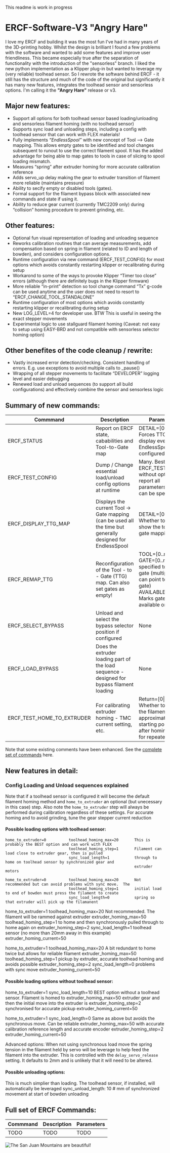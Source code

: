 This readme is work in progress
# ERCF-Software-V3 "Angry Hare"
I love my ERCF and building it was the most fun I've had in many years of the 3D-printing hobby. Whilst the design is brilliant I found a few problems with the software and wanted to add some features and improve user friendliness.  This became especially true after the separation of functionality with the introduction of the "sensorless" branch. I liked the new python implementation as a Klipper plug-in but wanted to leverage my (very reliable) toolhead sensor.  So I rewrote the software behind ERCF - it still has the structure and much of the code of the original but significantly it has many new features, integrates the toolhead sensor and sensorless options.  I'm calling it the **"Angry Hare"** release or v3.

## Major new features:
<ul>
<li>Support all options for both toolhead sensor based loading/unloading and sensorless filament homing (with no toolhead sensor)
<li>Supports sync load and unloading steps, including a config with toolhead sensor that can work with FLEX materials!
  <li>Fully implements <em>“EndlessSpool”</em> with new concept of Tool --> Gate mapping.  This allows empty gates to be identified and tool changes subsequent to runout to use the correct filament spool.  It has the added advantage for being able to map gates to tools in case of slicing to spool loading mismatch.
<li>Measures “spring” after extruder homing for more accurate calibration reference
<li>Adds servo_up delay making the gear to extruder transition of filament more reliable (maintains pressure)
<li>Ability to secify empty or disabled tools (gates).
<li>Formal support for the filament bypass block with associated new commands and state if using it.
<li>Ability to reduce gear current (currently TMC2209 only) during “collision” homing procedure to prevent grinding, etc.
</ul>

## Other features:
<ul>
<li>Optional fun visual representation of loading and unloading sequence
<li>Reworks calibration routines that can average measurements, add compensation based on spring in filament (related to ID and length of bowden), and considers configuration options.
<li>Runtime configuration via new command (ERCF_TEST_CONFIG) for most options which avoids constantly restarting klipper or recalibrating during setup
<li>Workarond to some of the ways to provoke Klipper “Timer too close” errors (although there are definitely bugs in the Klipper firmware)
<li>More reliable “in-print” detection so tool change command “Tx” g-code can be used anytime and the user does not need to resort to “ERCF_CHANGE_TOOL_STANDALONE”
<li>Runtime configuration of most options which avoids constantly restarting klipper or recalibrating during setup
<li>New LOG_LEVEL=4 for developer use.  BTW This is useful in seeing the exact stepper movements
<li>Experimental logic to use stallguard filament homing (Caveat: not easy to setup using EASY-BRD and not compatible with sensorless selector homing option)
</ul>
  
## Other benefites of the code cleanup / rewrite:
<ul>
<li>Vastly increased error detection/checking.
<l1>Consistent handling of errors. E.g. use exceptions to avoid multiple calls to _pause()
<li>Wrapping of all stepper movements to facilitate “DEVELOPER” logging level and easier debugging
<li>Renewed load and unload sequences (to support all build configurations) and effectively combine the sensor and sensorless logic
</ul>
 
## Summary of new commands:
  | Commmand | Description | Parameters |
  | -------- | ----------- | ---------- |
  | ERCF_STATUS | Report on ERCF state, cababilities and Tool-to-Gate map | DETAIL=\[0\|\1] Forces TTG map display even if EndlessSpool is not configured |
  | ERCF_TEST_CONFIG | Dump / Change essential load/unload config options at runtime | Many. Best to run ERCF_TEST_CONFIG without options to report all parameters than can be specified |
  | ERCF_DISPLAY_TTG_MAP | Displays the current Tool -> Gate mapping (can be used all the time but generally designed for EndlessSpool  | DETAIL=\[0 \| 1\] Whether to also show the tool --> gate mapping |
  | ERCF_REMAP_TTG | Reconfiguration of the Tool - to - Gate (TTG) map.  Can also set gates as empty! | TOOL=\[0..n\] <br>GATE=\[0..n\] Maps specified tool to this gate (multiple tools can point to same gate) <br>AVAILABLE=\[0\|1\]  Marks gate as available or empty |
  | ERCF_SELECT_BYPASS | Unload and select the bypass selector position if configured | None |
  | ERCF_LOAD_BYPASS | Does the extruder loading part of the load sequence - designed for bypass filament loading | None |
  | ERCF_TEST_HOME_TO_EXTRUDER | For calibrating extruder homing - TMC current setting, etc. | Return=\[0\|1\] Whether to return the filament to the approximate starting position after homing - good for repeated testing |
  
  Note that some existing comments have been enhanced.  See the [complete set of commands](#command_summary) here.
  
## New features in detail:
### Config Loading and Unload sequences explained
Note that if a toolhead sensor is configured it will become the default filament homing method and `home_to_extruder` an optional (but unecessary in this case) step. Also note the `home_to_extruder` step will always be performed during calibration regardless of these settings. For accurate homing and to avoid grinding, tune the gear stepper current reduction

#### Possible loading options with toolhead sensor:
    home_to_extruder=0          toolhead_homing_max=20       This is probably the BEST option and can work with FLEX
                                toolhead_homing_step=1       Filament can load close to extruder gear, then is pulled
                                sync_load_length=1           through to home on toolhead sensor by synchronized gear and
                                                             extruder motors
  
    home_to_extruder=0          toolhead_homing_max=20       Not recommended but can avoid problems with sync move.  The
                                toolhead_homing_step=1       initial load to end of bowden must press the filament to create
                                sync_load_length=0           spring so that extruder will pick up the filamanent
        
  
  home_to_extruder=1            toolhead_homing_max=20       Not recommended. The filament will be rammed against extruder
  extruder_homing_max=50        toolhead_homing_step=1       to home and then synchronously pulled through to home again on
  extruder_homing_step=2        sync_load_length=1           toolhead sensor (no more than 20mm away in this example)
  extruder_homing_current=50
  
  home_to_extruder=1            toolhead_homing_max=20       A bit redundant to home twice but allows for reliable filament
  extruder_homing_max=50        toolhead_homing_step=1       pickup by extruder, accurate toolhead homing and avoids possible 
  extruder_homing_step=2        sync_load_length=0           problems with sync move
  extruder_homing_current=50

#### Possible loading options without toolhead sensor:
  home_to_extruder=1            sync_load_length=10          BEST option without a toolhead sensor.  Filament is homed to
  extruder_homing_max=50                                     extruder gear and then the initial move into the extruder is
  extruder_homing_step=2                                     synchronised for accurate pickup
  extruder_homing_current=50
  
  home_to_extruder=1            sync_load_length=0           Same as above but avoids the synchronous move.  Can be reliable
  extruder_homing_max=50                                     with accurate calibration reference length and accurate encoder
  extruder_homing_step=2
  extruder_homing_current=50
  
Advanced options:
When not using synchronous load move the spring tension in the filament held by servo will be leverage to help feed the filament into the extruder. This is controlled with the `delay_servo_release` setting. It defaults to 2mm and is unlikely that it will need to be altered.
  
#### Possible unloading options:
This is much simplier than loading. The toolhead sensor, if installed, will automatically be leveraged
sync_unload_length: 10			# mm of synchronized movement at start of bowden unloading

## Full set of ERCF Commands:
  | Commmand | Description | Parameters |
  | -------- | ----------- | ---------- |
  | TODO | TODO | TODO |
  
![The San Juan Mountains are beautiful!](/assets/images/san-juan-mountains.jpg "San Juan Mountains")

